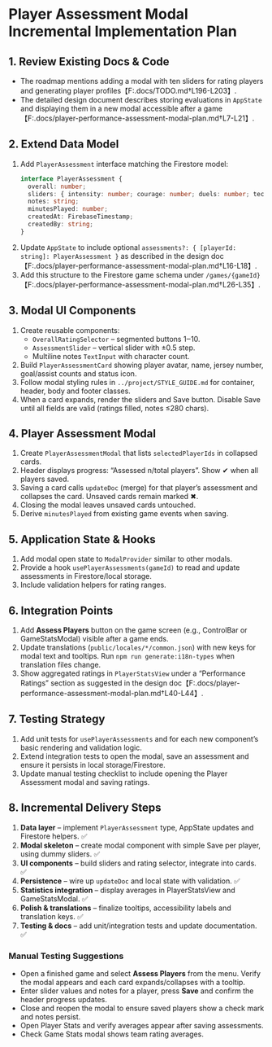 # Player Assessment Modal Incremental Implementation Plan

## 1. Review Existing Docs & Code
- The roadmap mentions adding a modal with ten sliders for rating players and generating player profiles【F:.docs/TODO.md†L196-L203】.
- The detailed design document describes storing evaluations in `AppState` and displaying them in a new modal accessible after a game【F:.docs/player-performance-assessment-modal-plan.md†L7-L21】.

## 2. Extend Data Model
1. Add `PlayerAssessment` interface matching the Firestore model:
   ```ts
   interface PlayerAssessment {
     overall: number;
     sliders: { intensity: number; courage: number; duels: number; technique: number; creativity: number; decisions: number; awareness: number; teamwork: number; fair_play: number; impact: number; };
     notes: string;
     minutesPlayed: number;
     createdAt: FirebaseTimestamp;
     createdBy: string;
   }
   ```
2. Update `AppState` to include optional `assessments?: { [playerId: string]: PlayerAssessment }` as described in the design doc【F:.docs/player-performance-assessment-modal-plan.md†L16-L18】.
3. Add this structure to the Firestore game schema under `/games/{gameId}`【F:.docs/player-performance-assessment-modal-plan.md†L26-L35】.

## 3. Modal UI Components
1. Create reusable components:
   - `OverallRatingSelector` – segmented buttons 1‒10.
   - `AssessmentSlider` – vertical slider with ±0.5 step.
   - Multiline notes `TextInput` with character count.
2. Build `PlayerAssessmentCard` showing player avatar, name, jersey number, goal/assist counts and status icon.
3. Follow modal styling rules in `../project/STYLE_GUIDE.md` for container, header, body and footer classes.
4. When a card expands, render the sliders and Save button. Disable Save until all fields are valid (ratings filled, notes ≤280 chars).

## 4. Player Assessment Modal
1. Create `PlayerAssessmentModal` that lists `selectedPlayerIds` in collapsed cards.
2. Header displays progress: “Assessed n/total players”. Show ✔ when all players saved.
3. Saving a card calls `updateDoc` (merge) for that player’s assessment and collapses the card. Unsaved cards remain marked ✖.
4. Closing the modal leaves unsaved cards untouched.
5. Derive `minutesPlayed` from existing game events when saving.

## 5. Application State & Hooks
1. Add modal open state to `ModalProvider` similar to other modals.
2. Provide a hook `usePlayerAssessments(gameId)` to read and update assessments in Firestore/local storage.
3. Include validation helpers for rating ranges.

## 6. Integration Points
1. Add **Assess Players** button on the game screen (e.g., ControlBar or GameStatsModal) visible after a game ends.
2. Update translations (`public/locales/*/common.json`) with new keys for modal text and tooltips. Run `npm run generate:i18n-types` when translation files change.
3. Show aggregated ratings in `PlayerStatsView` under a “Performance Ratings” section as suggested in the design doc【F:.docs/player-performance-assessment-modal-plan.md†L40-L44】.

## 7. Testing Strategy
1. Add unit tests for `usePlayerAssessments` and for each new component’s basic rendering and validation logic.
2. Extend integration tests to open the modal, save an assessment and ensure it persists in local storage/Firestore.
3. Update manual testing checklist to include opening the Player Assessment modal and saving ratings.

## 8. Incremental Delivery Steps
1. **Data layer** – implement `PlayerAssessment` type, AppState updates and Firestore helpers. ✅
2. **Modal skeleton** – create modal component with simple Save per player, using dummy sliders. ✅
3. **UI components** – build sliders and rating selector, integrate into cards. ✅
4. **Persistence** – wire up `updateDoc` and local state with validation. ✅
5. **Statistics integration** – display averages in PlayerStatsView and GameStatsModal. ✅
6. **Polish & translations** – finalize tooltips, accessibility labels and translation keys. ✅
7. **Testing & docs** – add unit/integration tests and update documentation. ✅

### Manual Testing Suggestions
- Open a finished game and select **Assess Players** from the menu. Verify the modal appears and each card expands/collapses with a tooltip.
- Enter slider values and notes for a player, press **Save** and confirm the header progress updates.
- Close and reopen the modal to ensure saved players show a check mark and notes persist.
- Open Player Stats and verify averages appear after saving assessments.
- Check Game Stats modal shows team rating averages.
